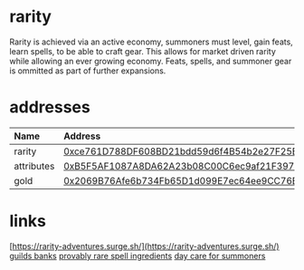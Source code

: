 # rarity
Rarity is achieved via an active economy, summoners must level, gain feats, learn spells, to be able to craft gear. This allows for market driven rarity while allowing an ever growing economy. Feats, spells, and summoner gear is ommitted as part of further expansions.

# addresses

| Name | Address |
| :--- | :--- |
| rarity | [0xce761D788DF608BD21bdd59d6f4B54b2e27F25Bb](https://etherscan.io/address/0xce761D788DF608BD21bdd59d6f4B54b2e27F25Bb) |
| attributes | [0xB5F5AF1087A8DA62A23b08C00C6ec9af21F397a1](https://etherscan.io/address/0xB5F5AF1087A8DA62A23b08C00C6ec9af21F397a1) |
| gold | [0x2069B76Afe6b734Fb65D1d099E7ec64ee9CC76B2](https://etherscan.io/address/0x2069B76Afe6b734Fb65D1d099E7ec64ee9CC76B2) |

# links

[https://rarity-adventures.surge.sh/](https://rarity-adventures.surge.sh/)
[guilds banks](https://twitter.com/nomorebear/status/1434843331817738243)
[provably rare spell ingredients](https://github.com/sorawit/provably-rare-gems/blob/master/contracts/ProvablyRareGem.sol)
[day care for summoners](https://github.com/abdullathedruid/daycare_manager/blob/main/contracts/DaycareManager.sol)
